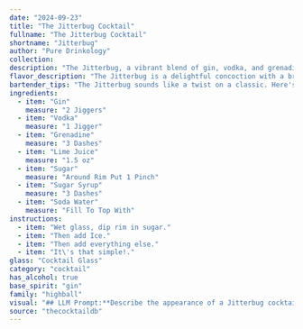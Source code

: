 ```yaml
---
date: "2024-09-23"
title: "The Jitterbug Cocktail"
fullname: "The Jitterbug Cocktail"
shortname: "Jitterbug"
author: "Pure Drinkology"
collection:
description: "The Jitterbug, a vibrant blend of gin, vodka, and grenadine, belongs to the **Highball** family, known for their tall, refreshing nature.  While its precise origin is unclear, its combination of spirits and sweet elements likely emerged in the **1920s-1930s**, during the cocktail boom following Prohibition. "
flavor_description: "The Jitterbug is a delightful concoction with a bright and refreshing taste profile. The gin and vodka provide a crisp, clean base, while the grenadine adds a sweet, fruity complexity.  A subtle tartness from the lime juice balances the sweetness, while the sugar and sugar syrup enhance the overall flavor. The soda water adds a refreshing fizz, creating a bubbly and effervescent finish. "
bartender_tips: "The Jitterbug sounds like a twist on a classic. Here's a tip: **Balance is key!**  Start with a solid base of gin and vodka, then layer in the sweetness of grenadine and sugar/syrup.  Lime juice provides the tartness, but don't overdo it. Top with soda water for a refreshing fizz.  Taste as you go, adjusting sweetness and sourness to your preference. "
ingredients:
  - item: "Gin"
    measure: "2 Jiggers"
  - item: "Vodka"
    measure: "1 Jigger"
  - item: "Grenadine"
    measure: "3 Dashes"
  - item: "Lime Juice"
    measure: "1.5 oz"
  - item: "Sugar"
    measure: "Around Rim Put 1 Pinch"
  - item: "Sugar Syrup"
    measure: "3 Dashes"
  - item: "Soda Water"
    measure: "Fill To Top With"
instructions:
  - item: "Wet glass, dip rim in sugar."
  - item: "Then add Ice."
  - item: "Then add everything else."
  - item: "It\'s that simple!."
glass: "Cocktail Glass"
category: "cocktail"
has_alcohol: true
base_spirit: "gin"
family: "highball"
visual: "## LLM Prompt:**Describe the appearance of a Jitterbug cocktail, considering these ingredients:*** Gin* Vodka* Grenadine* Lime Juice* Sugar* Sugar Syrup* Soda Water**Consider these aspects in your description:*** **Color:** What is the overall color of the cocktail? Is it a single color or a layered effect?* **Transparency:** Is the cocktail clear, cloudy, or opaque?* **Texture:** Is it smooth, bubbly, or layered? * **Garnish:** What kind of garnish, if any, would be typical for this cocktail? * **Glassware:** What type of glass is the cocktail typically served in?**Example:**The Jitterbug is a vibrant, [color] cocktail with [transparency description]. It is [texture description] and often garnished with a [garnish description] served in a [glassware description]. "
source: "thecocktaildb"
---
```


